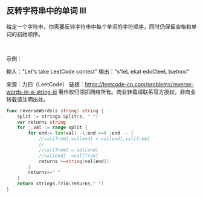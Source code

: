 ## 反转字符串中的单词 III

给定一个字符串，你需要反转字符串中每个单词的字符顺序，同时仍保留空格和单词的初始顺序。

 

示例：

输入："Let's take LeetCode contest"
输出："s'teL ekat edoCteeL tsetnoc"
 

来源：力扣（LeetCode）
链接：https://leetcode-cn.com/problems/reverse-words-in-a-string-iii
著作权归领扣网络所有。商业转载请联系官方授权，非商业转载请注明出处。

```go
func reverseWords(s string) string {
	split := strings.Split(s, " ")
	var returns string
	for _,val := range split {
		for end:= len(val) -1;end >=0 ;end -- {
			//val[from],val[end] = val[end],val[from]
			//
			//val[from] = val[end]
			//val[end]  =val[from]
			returns +=string(val[end])
		}
		returns+=" "
	}
	return strings.Trim(returns," ")
}

```
